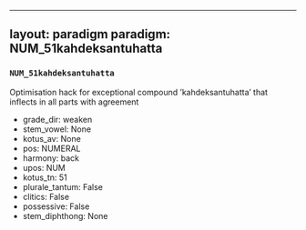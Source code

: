
---
layout: paradigm
paradigm: NUM_51kahdeksantuhatta
---
### ` NUM_51kahdeksantuhatta `

Optimisation hack for exceptional compound ’kahdeksantuhatta’ that inflects in all parts with agreement
* grade_dir: weaken
* stem_vowel: None
* kotus_av: None
* pos: NUMERAL
* harmony: back
* upos: NUM
* kotus_tn: 51
* plurale_tantum: False
* clitics: False
* possessive: False
* stem_diphthong: None
